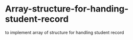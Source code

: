 # Array-structure-for-handing-student-record
to implement array of structure for handling student record
